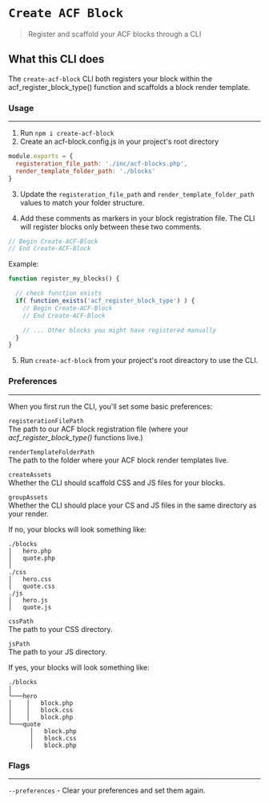 # `Create ACF Block`

> Register and scaffold your ACF blocks through a CLI

## What this CLI does
The `create-acf-block` CLI both registers your block within the acf_register_block_type() function and scaffolds a block render template.

### Usage
---
1. Run `npm i create-acf-block`
2. Create an acf-block.config.js in your project's root directory

``` js
module.exports = {
  registeration_file_path: './inc/acf-blocks.php',
  render_template_folder_path: './blocks'
}
```

3. Update the `registeration_file_path` and `render_template_folder_path` values to match your folder structure.

4. Add these comments as markers in your block registration file. The CLI will register blocks only between these two comments.

``` php
// Begin Create-ACF-Block
// End Create-ACF-Block
```

Example:

``` php
function register_my_blocks() {

  // check function exists
  if( function_exists('acf_register_block_type') ) {
    // Begin Create-ACF-Block
    // End Create-ACF-Block

    // ... Other blocks you might have registered manually
  }
}
```

5. Run `create-acf-block` from your project's root direactory to use the CLI.

### Preferences
---
When you first run the CLI, you'll set some basic preferences:

`registerationFilePath`  
The path to our ACF block registration file (where your *acf_register_block_type()* functions live.)

`renderTemplateFolderPath`  
The path to the folder where your ACF block render templates live.

`createAssets`  
Whether the CLI should scaffold CSS and JS files for your blocks.

`groupAssets`  
Whether the CLI should place your CS and JS files in the same directory as your render.

If no, your blocks will look something like:
```
./blocks
│   hero.php
│   quote.php
│
./css
│   hero.css
│   quote.css
./js
│   hero.js
│   quote.js
```

`cssPath`  
The path to your CSS directory.

`jsPath`  
The path to your JS directory.

If yes, your blocks will look something like:

```
./blocks
│
└───hero
│    │   block.php
│    │   block.css
│    │   block.php
└───quote
      │   block.php
      │   block.css
      │   block.php
```

### Flags
___
`--preferences` - Clear your preferences and set them again.